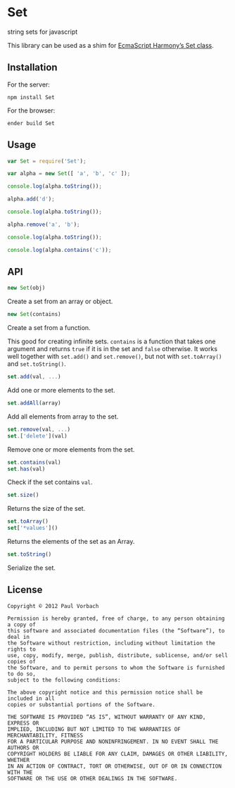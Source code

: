 # Set

string sets for javascript

This library can be used as a shim for [EcmaScript Harmony’s Set
class](http://wiki.ecmascript.org/doku.php?id=harmony:simple_maps_and_sets#set).

## Installation

For the server:

    npm install Set

For the browser:

    ender build Set

## Usage

~~~ javascript
var Set = require('Set');

var alpha = new Set([ 'a', 'b', 'c' ]);

console.log(alpha.toString());

alpha.add('d');

console.log(alpha.toString());

alpha.remove('a', 'b');

console.log(alpha.toString());

console.log(alpha.contains('c'));
~~~

## API

~~~ javascript
new Set(obj)
~~~

Create a set from an array or object.

~~~ javascript
new Set(contains)
~~~

Create a set from a function.

This good for creating infinite sets. `contains` is a function that takes one
argument and returns `true` if it is in the set and `false` otherwise. It works
well together with `set.add()` and `set.remove()`, but not with `set.toArray()`
and `set.toString()`.

~~~ javascript
set.add(val, ...)
~~~

Add one or more elements to the set.

~~~ javascript
set.addAll(array)
~~~

Add all elements from array to the set.

~~~ javascript
set.remove(val, ...)
set.['delete'](val)
~~~

Remove one or more elements from the set.

~~~ javascript
set.contains(val)
set.has(val)
~~~

Check if the set contains `val`.

~~~ javascript
set.size()
~~~

Returns the size of the set.

~~~ javascript
set.toArray()
set['*values']()
~~~

Returns the elements of the set as an Array.

~~~ javascript
set.toString()
~~~

Serialize the set.

## License

~~~
Copyright © 2012 Paul Vorbach

Permission is hereby granted, free of charge, to any person obtaining a copy of
this software and associated documentation files (the “Software”), to deal in
the Software without restriction, including without limitation the rights to
use, copy, modify, merge, publish, distribute, sublicense, and/or sell copies of
the Software, and to permit persons to whom the Software is furnished to do so,
subject to the following conditions:

The above copyright notice and this permission notice shall be included in all
copies or substantial portions of the Software.

THE SOFTWARE IS PROVIDED “AS IS”, WITHOUT WARRANTY OF ANY KIND, EXPRESS OR
IMPLIED, INCLUDING BUT NOT LIMITED TO THE WARRANTIES OF MERCHANTABILITY, FITNESS
FOR A PARTICULAR PURPOSE AND NONINFRINGEMENT. IN NO EVENT SHALL THE AUTHORS OR
COPYRIGHT HOLDERS BE LIABLE FOR ANY CLAIM, DAMAGES OR OTHER LIABILITY, WHETHER
IN AN ACTION OF CONTRACT, TORT OR OTHERWISE, OUT OF OR IN CONNECTION WITH THE
SOFTWARE OR THE USE OR OTHER DEALINGS IN THE SOFTWARE.
~~~
